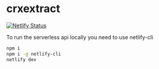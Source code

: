 # crxextract

[![Netlify Status](https://api.netlify.com/api/v1/badges/d850972b-2245-41c2-9b44-dfdc6e8513df/deploy-status)](https://app.netlify.com/sites/crxextract/deploys)

To run the serverless api locally you need to use netlify-cli

```bash
npm i
npm i -g netlify-cli
netlify dev
```
